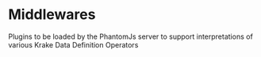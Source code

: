 # Middlewares
Plugins to be loaded by the PhantomJs server to support interpretations of various Krake Data Definition Operators